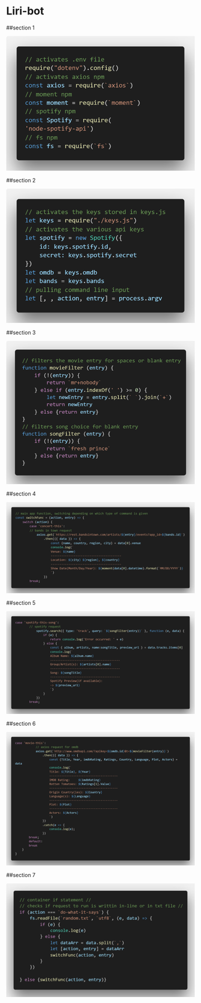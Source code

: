 # Liri-bot
##section 1

![Code Section 1](https://github.com/DeanJG/Liri-bot/blob/master/images/code%20section%201.png)

##section 2

![Code Section 2](https://github.com/DeanJG/Liri-bot/blob/master/images/code%20section%202.png)

##section 3

![Code Section 3](https://github.com/DeanJG/Liri-bot/blob/master/images/code%20section%203.png)

##section 4

![Code Section 4](https://github.com/DeanJG/Liri-bot/blob/master/images/code%20section%204.png)

##section 5

![Code Section 5](https://github.com/DeanJG/Liri-bot/blob/master/images/code%20section%205.png)

##section 6

![Code Section 6](https://github.com/DeanJG/Liri-bot/blob/master/images/code%20section%206.png)

##section 7

![Code Section 7](https://github.com/DeanJG/Liri-bot/blob/master/images/code%20section%207.png)
